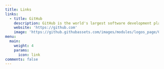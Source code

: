 ```yaml
---
title: Links
links:
  - title: GitHub
    description: GitHub is the world's largest software development platform.
    website: 'https://github.com'
    image: 'https://github.githubassets.com/images/modules/logos_page/GitHub-Mark.png'
menu:
  main:
    weight: 4
    params:
      icon: link
comments: false
---
```




